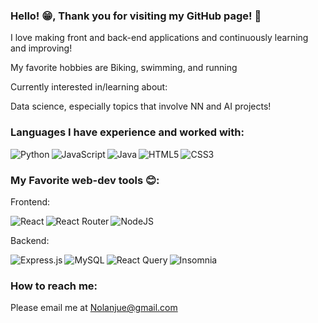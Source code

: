 ### Hello! 😁, Thank you for visiting my GitHub page! 👋

I love making front and back-end applications and continuously learning and improving!

My favorite hobbies are Biking, swimming, and running




Currently interested in/learning about:

Data science, especially topics that involve NN and AI projects!



### Languages I have experience and worked with:

<img  align = 'left' alt = 'Python' src = 'https://img.shields.io/badge/python-3670A0?style=for-the-badge&logo=python&logoColor=ffdd54' />
<img align = 'left'  alt ='JavaScript' src = 'https://img.shields.io/badge/javascript-%23323330.svg?style=for-the-badge&logo=javascript&logoColor=%23F7DF1E' />
<img align = 'left' alt = 'Java' src = 'https://img.shields.io/badge/java-%23ED8B00.svg?style=for-the-badge&logo=openjdk&logoColor=white'/>
<img align = 'left' alt ='HTML5' src = 'https://img.shields.io/badge/html5-%23E34F26.svg?style=for-the-badge&logo=html5&logoColor=white' />
<img  alt = 'CSS3' src = 'https://img.shields.io/badge/css3-%231572B6.svg?style=for-the-badge&logo=css3&logoColor=white' />


### My Favorite web-dev tools 😊:

Frontend:

<img align= 'left' alt = 'React' src = 'https://img.shields.io/badge/react-%2320232a.svg?style=for-the-badge&logo=react&logoColor=%2361DAFB' />
<img align = 'left' alt = 'React Router' src = 'https://img.shields.io/badge/React_Router-CA4245?style=for-the-badge&logo=react-router&logoColor=white' />
<img  alt = 'NodeJS' src = 'https://img.shields.io/badge/node.js-6DA55F?style=for-the-badge&logo=node.js&logoColor=white' />

Backend:

<img align = 'left' alt = 'Express.js' src = 'https://img.shields.io/badge/express.js-%23404d59.svg?style=for-the-badge&logo=express&logoColor=%2361DAFB' />
<img align = 'left' alt = 'MySQL' src = 'https://img.shields.io/badge/mysql-%2300f.svg?style=for-the-badge&logo=mysql&logoColor=white' />
<img align = 'left' alt = 'React Query' src = 'https://img.shields.io/badge/-React%20Query-FF4154?style=for-the-badge&logo=react%20query&logoColor=white' />
<img  alt = 'Insomnia' src = 'https://img.shields.io/badge/Insomnia-black?style=for-the-badge&logo=insomnia&logoColor=5849BE' />


### How to reach me:
Please email me at Nolanjue@gmail.com
<!--
**Nolanjue/Nolanjue** is a ✨ _special_ ✨ repository because its `README.md` (this file) appears on your GitHub profile.

Here are some ideas to get you started:

- 🔭 I’m currently working ...
- 🌱 I’m currently learning ...
- 👯 I’m looking to collaborate on ...
- 🤔 I’m looking for help with ...
- 💬 Ask me about ...
- 📫 How to reach me: ...
- 😄 Pronouns: ...
- ⚡ Fun fact: ...
-->
